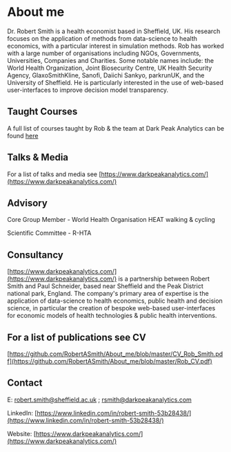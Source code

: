 # About me

Dr. Robert Smith is a health economist based in Sheffield, UK.  His research focuses on the application of methods from data-science to health economics, with a particular interest in simulation methods. Rob has worked with a large number of organisations including NGOs, Governments, Universities, Companies and Charities. Some notable names include: the World Health Organization, Joint Biosecurity Centre, UK Health Security Agency, GlaxoSmithKline, Sanofi, Daiichi Sankyo, parkrunUK, and the University of Sheffield. He is particularly interested in the use of web-based user-interfaces to improve decision model transparency.

## Taught Courses
A full list of courses taught by Rob & the team at Dark Peak Analytics can be found [here](https://docs.google.com/document/d/1FpVfykhLOnvZgj1FfYcbfbpAsvqb_52us6xmTlTLoWc/edit?usp=sharing)

## Talks & Media

For a list of talks and media see [https://www.darkpeakanalytics.com/](https://www.darkpeakanalytics.com/)

## Advisory

Core Group Member -  World Health Organisation HEAT walking & cycling

Scientific Committee - R-HTA

## Consultancy

[https://www.darkpeakanalytics.com/](https://www.darkpeakanalytics.com/) is a partnership between Robert Smith and Paul Schneider, based near Sheffield and the Peak District national park, England. The company's primary area of expertise is the application of data-science to health economics, public health and decision science,  in particular the creation of bespoke web-based user-interfaces for economic models of health technologies & public health interventions. 

## For a list of publications see CV

[https://github.com/RobertASmith/About_me/blob/master/CV_Rob_Smith.pdf](https://github.com/RobertASmith/About_me/blob/master/Rob_CV.pdf) 


## Contact

E: robert.smith@sheffield.ac.uk ; rsmith@darkpeakanalytics.com

LinkedIn: [https://www.linkedin.com/in/robert-smith-53b28438/](https://www.linkedin.com/in/robert-smith-53b28438/) 

Website: [https://www.darkpeakanalytics.com/](https://www.darkpeakanalytics.com/)



